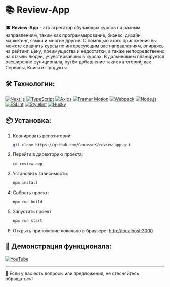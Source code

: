 # 📚 Review-App

🎓 **Review-App** - это агрегатор обучающих курсов по разным направлениям, таким как программирование, бизнес, дизайн, маркетинг, языки и многие другие. С помощью этого приложения вы можете сравнить курсы по интересующим вас направлениям, опираясь на рейтинг, цену, преимущества и недостатки, а также непосредственно на отзывы людей, учувствовавших в курсах. В дальнейшем планируется расширение функционала, путём добавление таких категорий, как Сервисы, Книги и Продукты.

## 🛠️ Технологии:

[![Next.js](https://img.shields.io/badge/Next.js-000000?style=for-the-badge&logo=next.js&logoColor=white)](https://nextjs.org/)
[![TypeScript](https://img.shields.io/badge/TypeScript-007ACC?style=for-the-badge&logo=typescript&logoColor=white)](https://www.typescriptlang.org/)
[![Axios](https://img.shields.io/badge/Axios-5A29E4?style=for-the-badge&logo=axios&logoColor=white)](https://axios-http.com/)
[![Framer Motion](https://img.shields.io/badge/Framer%20Motion-0055FF?style=for-the-badge&logo=framer&logoColor=white)](https://www.framer.com/motion/)
[![Webpack](https://img.shields.io/badge/Webpack-8DD6F9?style=for-the-badge&logo=webpack&logoColor=black)](https://webpack.js.org/)
[![Node.js](https://img.shields.io/badge/Node.js-339933?style=for-the-badge&logo=node.js&logoColor=white)](https://nodejs.org/)
[![ESLint](https://img.shields.io/badge/ESLint-4B32C3?style=for-the-badge&logo=eslint&logoColor=white)](https://eslint.org/)
[![Stylelint](https://img.shields.io/badge/Stylelint-000?style=for-the-badge&logo=stylelint&logoColor=white)](https://stylelint.io/)
[![Husky](https://img.shields.io/badge/Husky-000000?style=for-the-badge&logo=husky&logoColor=white)](https://typicode.github.io/husky/)

## 📦 Установка:

1. Клонировать репозиторий:
   ```sh
   git clone https://github.com/GenosseK/review-app.git
   ```
2. Перейти в директорию проекта:
   ```sh
   cd review-app
   ```
3. Установить зависимости:
   ```sh
   npm install
   ```
4. Собрать проект:
   ```sh
   npm run build
   ```
5. Запустить проект:
   ```sh
   npm run start
   ```
6. Открыть приложение локально в браузере: [http://localhost:3000](http://localhost:3000)

## 🎥 Демонстрация функционала:

[![YouTube](https://img.shields.io/badge/YouTube-FF0000?style=for-the-badge&logo=youtube&logoColor=white)](https://youtu.be/tIe7bmg-dv8)

---

💬 Если у вас есть вопросы или предложения, не стесняйтесь обращаться!
